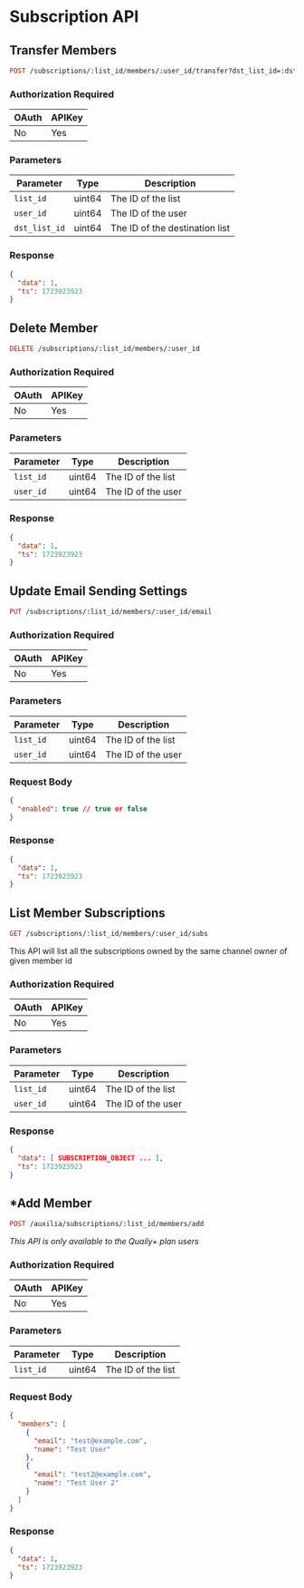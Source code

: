 # Subscription API

## Transfer Members

```prolog
POST /subscriptions/:list_id/members/:user_id/transfer?dst_list_id=:dst_list_id
```

### Authorization Required

| OAuth | APIKey |
| ----- | ------ |
| No    | Yes    |

### Parameters

| Parameter     | Type   | Description                    |
| ------------- | ------ | ------------------------------ |
| `list_id`     | uint64 | The ID of the list             |
| `user_id`     | uint64 | The ID of the user             |
| `dst_list_id` | uint64 | The ID of the destination list |

### Response

```json
{
  "data": 1,
  "ts": 1723923923
}
```

## Delete Member

```prolog
DELETE /subscriptions/:list_id/members/:user_id
```

### Authorization Required

| OAuth | APIKey |
| ----- | ------ |
| No    | Yes    |

### Parameters

| Parameter | Type   | Description        |
| --------- | ------ | ------------------ |
| `list_id` | uint64 | The ID of the list |
| `user_id` | uint64 | The ID of the user |

### Response

```json
{
  "data": 1,
  "ts": 1723923923
}
```

## Update Email Sending Settings

```prolog
PUT /subscriptions/:list_id/members/:user_id/email
```

### Authorization Required

| OAuth | APIKey |
| ----- | ------ |
| No    | Yes    |

### Parameters

| Parameter | Type   | Description        |
| --------- | ------ | ------------------ |
| `list_id` | uint64 | The ID of the list |
| `user_id` | uint64 | The ID of the user |

### Request Body

```json
{
  "enabled": true // true or false
}
```

### Response

```json
{
  "data": 1,
  "ts": 1723923923
}
```

## List Member Subscriptions

```prolog
GET /subscriptions/:list_id/members/:user_id/subs
```

This API will list all the subscriptions owned by the same channel owner of given member id

### Authorization Required

| OAuth | APIKey |
| ----- | ------ |
| No    | Yes    |

### Parameters

| Parameter | Type   | Description        |
| --------- | ------ | ------------------ |
| `list_id` | uint64 | The ID of the list |
| `user_id` | uint64 | The ID of the user |

### Response

```json
{
  "data": [ SUBSCRIPTION_OBJECT ... ],
  "ts": 1723923923
}
```

## \*Add Member

```prolog
POST /auxilia/subscriptions/:list_id/members/add
```

_This API is only available to the Quaily+ plan users_

### Authorization Required

| OAuth | APIKey |
| ----- | ------ |
| No    | Yes    |

### Parameters

| Parameter | Type   | Description        |
| --------- | ------ | ------------------ |
| `list_id` | uint64 | The ID of the list |

### Request Body

```json
{
  "members": [
    {
      "email": "test@example.com",
      "name": "Test User"
    },
    {
      "email": "test2@example.com",
      "name": "Test User 2"
    }
  ]
}
```

### Response

```json
{
  "data": 1,
  "ts": 1723923923
}
```

